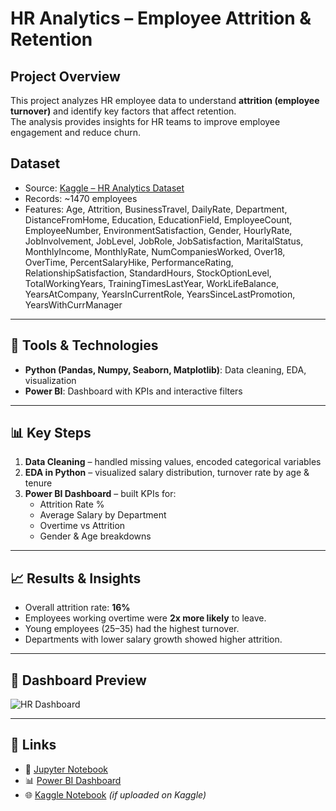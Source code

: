 # HR Analytics – Employee Attrition & Retention

## Project Overview
This project analyzes HR employee data to understand **attrition (employee turnover)** and identify key factors that affect retention.  
The analysis provides insights for HR teams to improve employee engagement and reduce churn.


## Dataset
- Source: [Kaggle – HR Analytics Dataset]([https://www.kaggle.com/datasets](https://www.kaggle.com/datasets/pavansubhasht/ibm-hr-analytics-attrition-dataset)) 
- Records: ~1470 employees  
- Features: Age, Attrition,	BusinessTravel,	DailyRate,	Department,	DistanceFromHome,	Education,	EducationField,	EmployeeCount,	EmployeeNumber,	EnvironmentSatisfaction,	Gender,	HourlyRate,	JobInvolvement,	JobLevel,	JobRole,	JobSatisfaction,	MaritalStatus,	MonthlyIncome,	MonthlyRate,	NumCompaniesWorked,	Over18,	OverTime,	PercentSalaryHike,	PerformanceRating,	RelationshipSatisfaction,	StandardHours,	StockOptionLevel,	TotalWorkingYears,	TrainingTimesLastYear,	WorkLifeBalance,	YearsAtCompany,	YearsInCurrentRole,	YearsSinceLastPromotion,	YearsWithCurrManager

---

## 🔧 Tools & Technologies
- **Python (Pandas, Numpy, Seaborn, Matplotlib)**: Data cleaning, EDA, visualization  
- **Power BI**: Dashboard with KPIs and interactive filters  

---

## 📊 Key Steps
1. **Data Cleaning** – handled missing values, encoded categorical variables 
3. **EDA in Python** – visualized salary distribution, turnover rate by age & tenure  
4. **Power BI Dashboard** – built KPIs for:
   - Attrition Rate %  
   - Average Salary by Department  
   - Overtime vs Attrition  
   - Gender & Age breakdowns  

---

## 📈 Results & Insights
- Overall attrition rate: **16%**  
- Employees working overtime were **2x more likely** to leave.  
- Young employees (25–35) had the highest turnover.  
- Departments with lower salary growth showed higher attrition.  

---

## 📸 Dashboard Preview
![HR Dashboard](images/hr_dashboard.png)

---

## 🔗 Links
- 📂 [Jupyter Notebook](hr_analytics.ipynb)  
- 📊 [Power BI Dashboard](hr_dashboard.pbix)  
- 🌐 [Kaggle Notebook](#) *(if uploaded on Kaggle)*  

